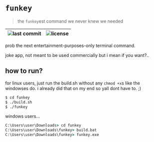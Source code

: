 # `funkey`
> the `funkey`est command we never knew we needed

|![last commit](https://img.shields.io/badge/dynamic/regex?url=https%3A%2F%2Fapi.github.com%2Frepos%2FRixInGithub%2Ffunkey%2Fcommits&search=%5C%22sha%5C%22%5C%3A.*%3F%5C%22(%5B0-9a-fA-F%5D%7B6%7D)&replace=%241&label=last%20commit&color=informational)|![license](https://img.shields.io/github/license/RixInGithub/funkey)|
|-|-|

prob the next entertainment-purposes-only terminal command.

joke app, not meant to be used commercially but i mean if you want?..

## how to run?

for linux users, just run the build.sh without any `chmod +x`s like the windowses do.
i already did that on my end so yall dont have to. ;)
```sh
$ cd funkey
$ ./build.sh
$ ./funkey
```

windows users...
```bat
C:\Users\user\Downloads> cd funkey
C:\Users\user\Downloads\funkey> build.bat
C:\Users\user\Downloads\funkey> funkey.exe
```